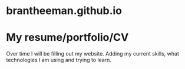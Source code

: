# brantheeman.github.io
# My resume/portfolio/CV

<p>Over time I will be filling out my website. Adding my current skills, what technologies I am using and trying to learn.

